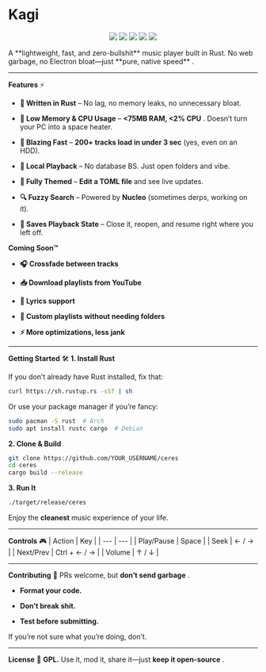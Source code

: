 # Kagi
<p align="center">
    <img src="https://img.shields.io/github/languages/top/anantnrg/ceres?style=for-the-badge"/>
    <img src="https://img.shields.io/github/commit-activity/m/anantnrg/ceres?style=for-the-badge"/>
    <img src="https://img.shields.io/github/stars/anantnrg/ceres?style=for-the-badge"/>
    <img src="https://img.shields.io/github/watchers/anantnrg/ceres.svg?style=for-the-badge"/>
    <img src="https://img.shields.io/github/license/anantnrg/ceres?style=for-the-badge"/>
</p>
A **lightweight, fast, and zero-bullshit**  music player built in Rust. No web garbage, no Electron bloat—just **pure, native speed** .


---


**Features**  ⚡

- **🦀 Written in Rust**  – No lag, no memory leaks, no unnecessary bloat.

- **🧠 Low Memory & CPU Usage**  – **<75MB RAM, <2% CPU** . Doesn’t turn your PC into a space heater.

- **🚀 Blazing Fast**  – **200+ tracks load in under 3 sec**  (yes, even on an HDD).

- **📂 Local Playback**  – No database BS. Just open folders and vibe.

- **🎨 Fully Themed**  – **Edit a TOML file**  and see live updates.

- **🔍 Fuzzy Search**  – Powered by **Nucleo**  (sometimes derps, working on it).

- **🔄 Saves Playback State**  – Close it, reopen, and resume right where you left off.

**Coming Soon™**

- **🎧 Crossfade between tracks**

- **📥 Download playlists from YouTube**

- **📝 Lyrics support**

- **📜 Custom playlists without needing folders**

- **⚡ More optimizations, less jank**



---


**Getting Started**  🛠️
**1. Install Rust**

If you don’t already have Rust installed, fix that:



```sh
curl https://sh.rustup.rs -sSf | sh
```


Or use your package manager if you’re fancy:



```sh
sudo pacman -S rust  # Arch
sudo apt install rustc cargo  # Debian
```

**2. Clone & Build**


```sh
git clone https://github.com/YOUR_USERNAME/ceres
cd ceres
cargo build --release
```

**3. Run It**


```sh
./target/release/ceres
```

Enjoy the **cleanest**  music experience of your life.


---


**Controls**  🎮
| Action | Key |
| --- | --- |
| Play/Pause | Space |
| Seek | ← / → |
| Next/Prev | Ctrl + ← / → |
| Volume | ↑ / ↓ |



---


**Contributing**  🤝
PRs welcome, but **don’t send garbage** .

- **Format your code.**

- **Don’t break shit.**

- **Test before submitting.**


If you’re not sure what you’re doing, don’t.



---


**License**  📜
**GPL.**  Use it, mod it, share it—just **keep it open-source** .
